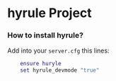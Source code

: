 # hyrule Project

### How to install hyrule?
Add into your `server.cfg` this lines:
```lua
    ensure huryle
    set hyrule_devmode "true"
```